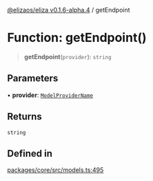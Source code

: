 [@elizaos/eliza v0.1.6-alpha.4](../index.md) / getEndpoint

# Function: getEndpoint()

> **getEndpoint**(`provider`): `string`

## Parameters

• **provider**: [`ModelProviderName`](../enumerations/ModelProviderName.md)

## Returns

`string`

## Defined in

[packages/core/src/models.ts:495](https://github.com/elizaos/eliza/blob/main/packages/core/src/models.ts#L495)
